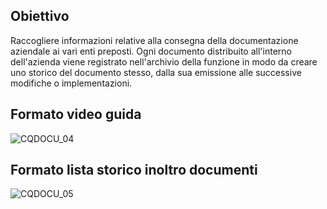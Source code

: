 ## Obiettivo
Raccogliere informazioni relative alla consegna della documentazione aziendale ai vari enti preposti. Ogni documento distribuito all'interno dell'azienda viene registrato nell'archivio della funzione in modo da creare uno storico del documento stesso, dalla sua emissione alle successive modifiche o implementazioni.

## Formato video guida
![CQDOCU_04](http://doc.smeup.com/immagini/MBDOC_OGG-P_CQQM40/CQDOCU_04.png)
## Formato lista storico inoltro documenti
![CQDOCU_05](http://doc.smeup.com/immagini/MBDOC_OGG-P_CQQM40/CQDOCU_05.png)